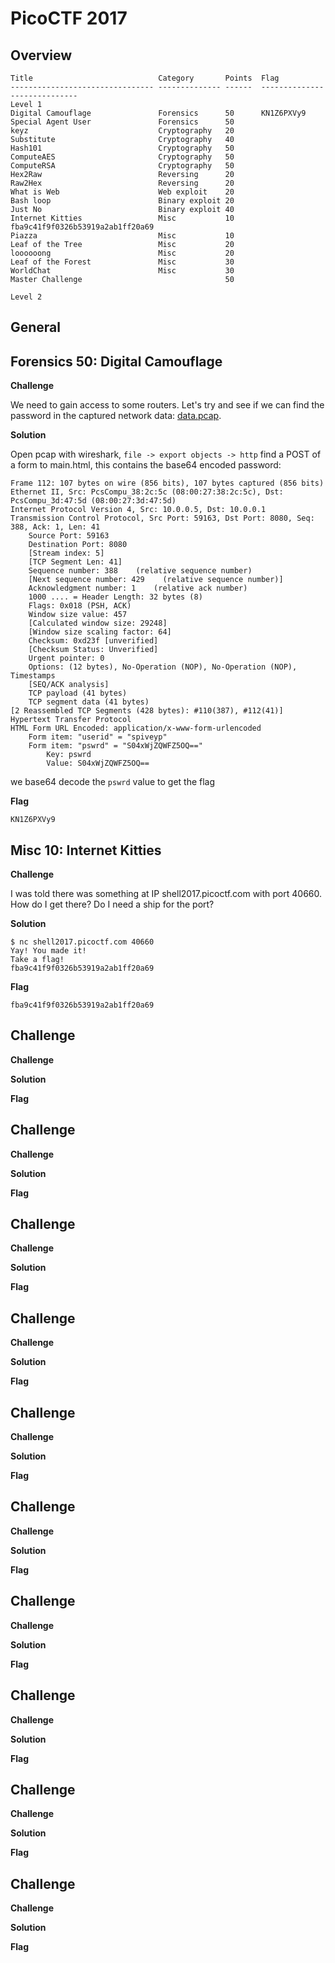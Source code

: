 # PicoCTF 2017

## Overview


```
Title                            Category       Points  Flag
-------------------------------- -------------- ------  -----------------------------
Level 1
Digital Camouflage               Forensics      50      KN1Z6PXVy9
Special Agent User               Forensics      50
keyz                             Cryptography   20
Substitute                       Cryptography   40
Hash101                          Cryptography   50
ComputeAES                       Cryptography   50
ComputeRSA                       Cryptography   50
Hex2Raw                          Reversing      20
Raw2Hex                          Reversing      20
What is Web                      Web exploit    20
Bash loop                        Binary exploit 20
Just No                          Binary exploit 40
Internet Kitties                 Misc           10      fba9c41f9f0326b53919a2ab1ff20a69
Piazza                           Misc           10
Leaf of the Tree                 Misc           20
loooooong                        Misc           20
Leaf of the Forest               Misc           30
WorldChat                        Misc           30
Master Challenge                                50

Level 2

```

## General


## Forensics 50: Digital Camouflage

**Challenge**

We need to gain access to some routers. Let's try and see if we can find the password in the captured network data: [data.pcap](writeupfiles/data.pcap).


**Solution**

Open pcap with wireshark, `file -> export objects -> http` find a POST of a form to main.html, this contains the base64 encoded password:

```
Frame 112: 107 bytes on wire (856 bits), 107 bytes captured (856 bits)
Ethernet II, Src: PcsCompu_38:2c:5c (08:00:27:38:2c:5c), Dst: PcsCompu_3d:47:5d (08:00:27:3d:47:5d)
Internet Protocol Version 4, Src: 10.0.0.5, Dst: 10.0.0.1
Transmission Control Protocol, Src Port: 59163, Dst Port: 8080, Seq: 388, Ack: 1, Len: 41
    Source Port: 59163
    Destination Port: 8080
    [Stream index: 5]
    [TCP Segment Len: 41]
    Sequence number: 388    (relative sequence number)
    [Next sequence number: 429    (relative sequence number)]
    Acknowledgment number: 1    (relative ack number)
    1000 .... = Header Length: 32 bytes (8)
    Flags: 0x018 (PSH, ACK)
    Window size value: 457
    [Calculated window size: 29248]
    [Window size scaling factor: 64]
    Checksum: 0xd23f [unverified]
    [Checksum Status: Unverified]
    Urgent pointer: 0
    Options: (12 bytes), No-Operation (NOP), No-Operation (NOP), Timestamps
    [SEQ/ACK analysis]
    TCP payload (41 bytes)
    TCP segment data (41 bytes)
[2 Reassembled TCP Segments (428 bytes): #110(387), #112(41)]
Hypertext Transfer Protocol
HTML Form URL Encoded: application/x-www-form-urlencoded
    Form item: "userid" = "spiveyp"
    Form item: "pswrd" = "S04xWjZQWFZ5OQ=="
        Key: pswrd
        Value: S04xWjZQWFZ5OQ==
```

we base64 decode the `pswrd` value to get the flag

**Flag**

```
KN1Z6PXVy9
```

## Misc 10: Internet Kitties

**Challenge**

I was told there was something at IP shell2017.picoctf.com with port 40660. How do I get there? Do I need a ship for the port?

**Solution**

```
$ nc shell2017.picoctf.com 40660
Yay! You made it!
Take a flag!
fba9c41f9f0326b53919a2ab1ff20a69
```

**Flag**

```
fba9c41f9f0326b53919a2ab1ff20a69
```

## Challenge

**Challenge**

**Solution**

**Flag**


## Challenge

**Challenge**

**Solution**

**Flag**


## Challenge

**Challenge**

**Solution**

**Flag**


## Challenge

**Challenge**

**Solution**

**Flag**


## Challenge

**Challenge**

**Solution**

**Flag**


## Challenge

**Challenge**

**Solution**

**Flag**


## Challenge

**Challenge**

**Solution**

**Flag**


## Challenge

**Challenge**

**Solution**

**Flag**


## Challenge

**Challenge**

**Solution**

**Flag**


## Challenge

**Challenge**

**Solution**

**Flag**

